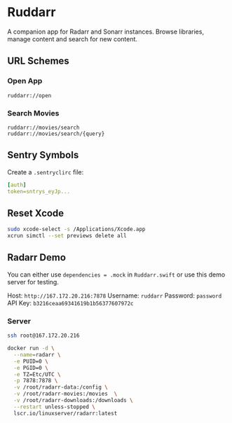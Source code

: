 # Ruddarr

A companion app for Radarr and Sonarr instances. Browse libraries, manage content and search for new content.

## URL Schemes

### Open App

```
ruddarr://open
```

### Search Movies

```
ruddarr://movies/search
ruddarr://movies/search/{query}
```

## Sentry Symbols

Create a `.sentryclirc` file:

```yml
[auth]
token=sntrys_eyJp...
```

## Reset Xcode

```bash
sudo xcode-select -s /Applications/Xcode.app
xcrun simctl --set previews delete all
```

## Radarr Demo

You can either use `dependencies = .mock` in `Ruddarr.swift` or use this demo server for testing.

Host: `http://167.172.20.216:7878`
Username: `ruddarr`
Password: `password`
API Key: `b3216ceaa69341619b1b56377607972c`

### Server

```bash
ssh root@167.172.20.216

docker run -d \
  --name=radarr \
  -e PUID=0 \
  -e PGID=0 \
  -e TZ=Etc/UTC \
  -p 7878:7878 \
  -v /root/radarr-data:/config \
  -v /root/radarr-movies:/movies  \
  -v /root/radarr-downloads:/downloads \
  --restart unless-stopped \
  lscr.io/linuxserver/radarr:latest
```

